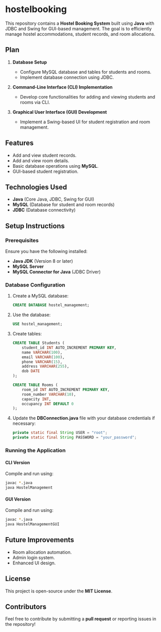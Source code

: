 # hostelbooking

This repository contains a **Hostel Booking System** built using **Java** with JDBC and Swing for GUI-based management. The goal is to efficiently manage hostel accommodations, student records, and room allocations.

## Plan

1. **Database Setup**  
   - Configure MySQL database and tables for students and rooms.  
   - Implement database connection using JDBC.

2. **Command-Line Interface (CLI) Implementation**  
   - Develop core functionalities for adding and viewing students and rooms via CLI.

3. **Graphical User Interface (GUI) Development**  
   - Implement a Swing-based UI for student registration and room management.

## Features

- Add and view student records.
- Add and view room details.
- Basic database operations using **MySQL**.
- GUI-based student registration.

## Technologies Used

- **Java** (Core Java, JDBC, Swing for GUI)
- **MySQL** (Database for student and room records)
- **JDBC** (Database connectivity)

## Setup Instructions

### Prerequisites

Ensure you have the following installed:

- **Java JDK** (Version 8 or later)
- **MySQL Server**
- **MySQL Connector for Java** (JDBC Driver)

### Database Configuration

1. Create a MySQL database:
   ```sql
   CREATE DATABASE hostel_management;
   ```
2. Use the database:
   ```sql
   USE hostel_management;
   ```
3. Create tables:
   ```sql
   CREATE TABLE Students (
       student_id INT AUTO_INCREMENT PRIMARY KEY,
       name VARCHAR(100),
       email VARCHAR(100),
       phone VARCHAR(15),
       address VARCHAR(255),
       dob DATE
   );

   CREATE TABLE Rooms (
       room_id INT AUTO_INCREMENT PRIMARY KEY,
       room_number VARCHAR(10),
       capacity INT,
       occupancy INT DEFAULT 0
   );
   ```
4. Update the **DBConnection.java** file with your database credentials if necessary:
   ```java
   private static final String USER = "root";
   private static final String PASSWORD = "your_password";
   ```

### Running the Application

#### CLI Version

Compile and run using:

```sh
javac *.java
java HostelManagement
```

#### GUI Version

Compile and run using:

```sh
javac *.java
java HostelManagementGUI
```

## Future Improvements

- Room allocation automation.
- Admin login system.
- Enhanced UI design.

## License

This project is open-source under the **MIT License**.

## Contributors

Feel free to contribute by submitting a **pull request** or reporting issues in the repository!

